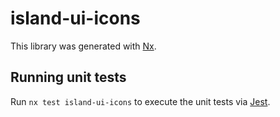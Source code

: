 # island-ui-icons

This library was generated with [Nx](https://nx.dev).

## Running unit tests

Run `nx test island-ui-icons` to execute the unit tests via [Jest](https://jestjs.io).
